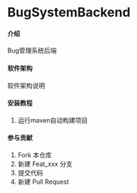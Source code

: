 # BugSystemBackend

#### 介绍
Bug管理系统后端

#### 软件架构
软件架构说明


#### 安装教程

1.  运行maven自动构建项目

#### 参与贡献

1.  Fork 本仓库
2.  新建 Feat_xxx 分支
3.  提交代码
4.  新建 Pull Request